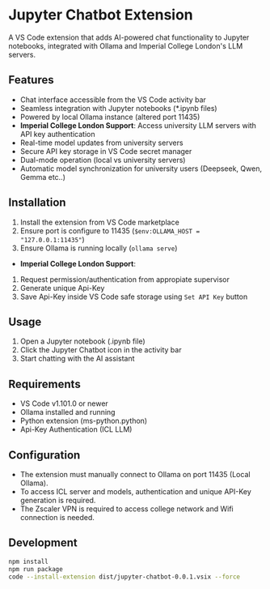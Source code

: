 # Jupyter Chatbot Extension

A VS Code extension that adds AI-powered chat functionality to Jupyter notebooks, integrated with Ollama and Imperial College London's LLM servers.

## Features

- Chat interface accessible from the VS Code activity bar
- Seamless integration with Jupyter notebooks (*.ipynb files)
- Powered by local Ollama instance (altered port 11435)
- **Imperial College London Support**: Access university LLM servers with API key authentication
- Real-time model updates from university servers
- Secure API key storage in VS Code secret manager
- Dual-mode operation (local vs university servers)
- Automatic model synchronization for university users (Deepseek, Qwen, Gemma etc..)
## Installation

1. Install the extension from VS Code marketplace
2. Ensure port is configure to 11435 (`$env:OLLAMA_HOST = "127.0.0.1:11435"`)
3. Ensure Ollama is running locally (`ollama serve`)
- **Imperial College London Support**: 
1. Request permission/authentication from appropiate supervisor
2. Generate unique Api-Key 
3. Save Api-Key inside VS Code safe storage using `Set API Key` button

## Usage

1. Open a Jupyter notebook (.ipynb file)
2. Click the Jupyter Chatbot icon in the activity bar
3. Start chatting with the AI assistant

## Requirements

- VS Code v1.101.0 or newer
- Ollama installed and running
- Python extension (ms-python.python)
- Api-Key Authentication (ICL LLM)

## Configuration

- The extension must manually connect to Ollama on port 11435 (Local Ollama). 
- To access ICL server and models, authentication and unique API-Key generation is required. 
- The Zscaler VPN is required to access college network and Wifi connection is needed.


## Development

```bash
npm install
npm run package
code --install-extension dist/jupyter-chatbot-0.0.1.vsix --force